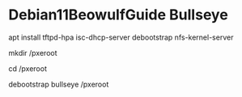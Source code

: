 # Debian11BeowulfGuide Bullseye


<p>
apt install tftpd-hpa isc-dhcp-server debootstrap nfs-kernel-server

mkdir /pxeroot
  
cd /pxeroot
  
debootstrap bullseye /pxeroot
</p>
